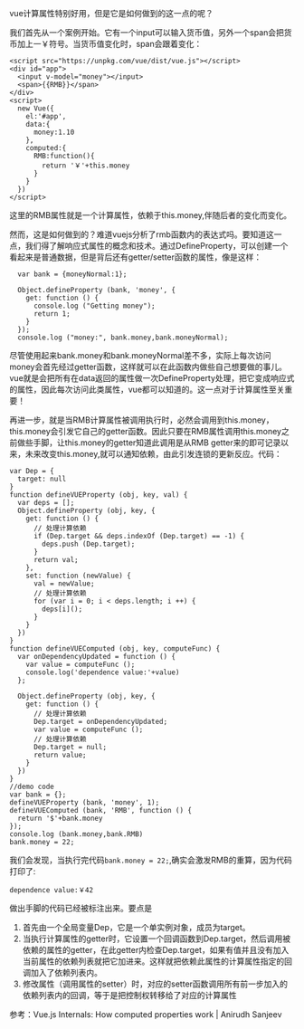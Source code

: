 vue计算属性特别好用，但是它是如何做到的这一点的呢？

我们首先从一个案例开始。它有一个input可以输入货币值，另外一个span会把货币加上一￥符号。当货币值变化时，span会跟着变化：

    <script src="https://unpkg.com/vue/dist/vue.js"></script>
    <div id="app">
      <input v-model="money"></input>
      <span>{{RMB}}</span>
    </div>
    <script>
      new Vue({
        el:'#app',
        data:{
          money:1.10
        },
        computed:{
          RMB:function(){
            return '￥'+this.money
          }
        }
      })
    </script>
    
这里的RMB属性就是一个计算属性，依赖于this.money,伴随后者的变化而变化。

然而，这是如何做到的？难道vuejs分析了rmb函数内的表达式吗。要知道这一点，我们得了解响应式属性的概念和技术。通过DefineProperty，可以创建一个看起来是普通数据，但是背后还有getter/setter函数的属性，像是这样：

      var bank = {moneyNormal:1};

      Object.defineProperty (bank, 'money', {
        get: function () {
          console.log ("Getting money");
          return 1;
        }
      });
      console.log ("money:", bank.money,bank.moneyNormal);
      
尽管使用起来bank.money和bank.moneyNormal差不多，实际上每次访问money会首先经过getter函数，这样就可以在此函数内做些自己想要做的事儿。vue就是会把所有在data返回的属性做一次DefineProperty处理，把它变成响应式的属性，因此每次访问此类属性，vue都可以知道的。这一点对于计算属性至关重要！

再进一步，就是当RMB计算属性被调用执行时，必然会调用到this.money，this.money会引发它自己的getter函数。因此只要在RMB属性调用this.money之前做些手脚，让this.money的getter知道此调用是从RMB getter来的即可记录以来，未来改变this.money,就可以通知依赖，由此引发连锁的更新反应。代码：

    var Dep = {
      target: null 
    }
    function defineVUEProperty (obj, key, val) {
      var deps = [];
      Object.defineProperty (obj, key, {
        get: function () {
          // 处理计算依赖
          if (Dep.target && deps.indexOf (Dep.target) == -1) {
            deps.push (Dep.target);
          }
          return val;
        },
        set: function (newValue) {
          val = newValue;
          // 处理计算依赖      
          for (var i = 0; i < deps.length; i ++) {
            deps[i]();
          }
        }
      })
    }
    function defineVUEComputed (obj, key, computeFunc) {
      var onDependencyUpdated = function () {
        var value = computeFunc ();
        console.log('dependence value:'+value)
      };
      
      Object.defineProperty (obj, key, {
        get: function () {
          // 处理计算依赖
          Dep.target = onDependencyUpdated;
          var value = computeFunc ();
          // 处理计算依赖
          Dep.target = null;
          return value;
        }
      })
    }
    //demo code
    var bank = {};
    defineVUEProperty (bank, 'money', 1);
    defineVUEComputed (bank, 'RMB', function () {
      return '$'+bank.money
    });
    console.log (bank.money,bank.RMB)
    bank.money = 22;
    
我们会发现，当执行完代码`bank.money = 22;`,确实会激发RMB的重算，因为代码打印了:

    dependence value:￥42

做出手脚的代码已经被标注出来。要点是
1. 首先由一个全局变量Dep，它是一个单实例对象，成员为target。
2. 当执行计算属性的getter时，它设置一个回调函数到Dep.target，然后调用被依赖的属性的getter，在此getter内检查Dep.target，如果有值并且没有加入当前属性的依赖列表就把它加进来。这样就把依赖此属性的计算属性指定的回调加入了依赖列表内。
3. 修改属性（调用属性的setter）时，对应的setter函数调用所有前一步加入的依赖列表内的回调，等于是把控制权转移给了对应的计算属性


参考：Vue.js Internals: How computed properties work | Anirudh Sanjeev